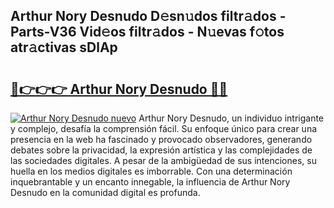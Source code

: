 ## Arthur Nory Desnudo D𝚎sn𝚞dos filtr𝚊dos - Parts-V36 Vid𝚎os filtr𝚊dos - N𝚞evas f𝚘tos atr𝚊ctivas sDlAp

# <h2><a href="http://mbcj6o.tromn.icu/?c=Arthur+Nory+Desnudo">🔗👉👉👉 Arthur Nory Desnudo 🔗🔗</a></h2>

[![Arthur Nory Desnudo nuevo](https://i.imgur.com/pEAQMta.gif)](http://mbcj6o.tromn.icu/?c=Arthur+Nory+Desnudo)
Arthur Nory Desnudo, un individuo intrigante y complejo, desafía la comprensión fácil. Su enfoque único para crear una presencia en la web ha fascinado y provocado observadores, generando debates sobre la privacidad, la expresión artística y las complejidades de las sociedades digitales. A pesar de la ambigüedad de sus intenciones, su huella en los medios digitales es imborrable. Con una determinación inquebrantable y un encanto innegable, la influencia de Arthur Nory Desnudo en la comunidad digital es profunda.
